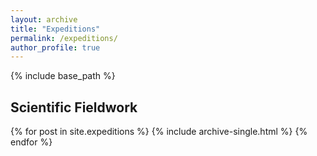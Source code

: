 ```yaml
---
layout: archive
title: "Expeditions"
permalink: /expeditions/
author_profile: true
---
```


{% include base_path %}

## Scientific Fieldwork
{% for post in site.expeditions %}
  {% include archive-single.html %}
{% endfor %}